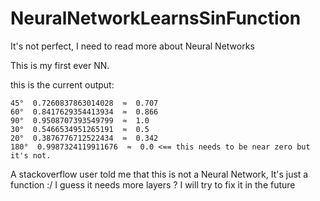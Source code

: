 # NeuralNetworkLearnsSinFunction

It's not perfect, I need to read more about Neural Networks

This is my first ever NN.

this is the current output:
```
45°  0.7260837863014028  ≈  0.707
60°  0.8417629354413934  ≈  0.866
90°  0.9508707393549799  ≈  1.0
30°  0.5466534951265191  ≈  0.5
20°  0.3876776712522434  ≈  0.342
180°  0.9987324119911676  ≈  0.0 <== this needs to be near zero but it's not.
```
A stackoverflow user told me that this is not a Neural Network, It's just a function :/ I guess it needs more layers ? I will try to fix it in the future
